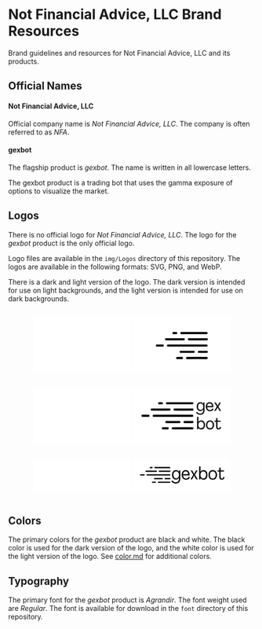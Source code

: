 # Not Financial Advice, LLC Brand Resources

Brand guidelines and resources for Not Financial Advice, LLC and its products.

## Official Names

#### Not Financial Advice, LLC
Official company name is _Not Financial Advice, LLC_. The company is often referred to as _NFA_.

#### gexbot
The flagship product is _gexbot_. The name is written in all lowercase letters. 

The gexbot product is a trading bot that uses the gamma exposure of options to visualize the market.

## Logos

There is no official logo for _Not Financial Advice, LLC_. The logo for the _gexbot_ product is the only official logo.

Logo files are available in the `img/Logos` directory of this repository. The logos are available in the following
formats: SVG, PNG, and WebP.

There is a dark and light version of the logo. The dark version is intended for use on light backgrounds, and the light version is intended for use on dark backgrounds.

<div style="display: flex; justify-content: space-around; flex-direction: column; align-items: center;">
<div style="margin: 1em;">
<img src="img/logo/gexbot/svg/GexBot_Final-only%20graphic_White.svg" width="200" alt="gexbot logo">
<img src="img/logo/gexbot/svg/GexBot_Finalsvg-only%20graphic_Black.svg" width="200" alt="gexbot logo">
</div>
<div style="margin: 1em;">
<img src="img/logo/gexbot/svg/GexBot_Finalsvg_White.svg" width="200" alt="gexbot logo">
<img src="img/logo/gexbot/svg/GexBot_Finalsvg_Black.svg" width="200" alt="gexbot logo">
</div>
<div style="margin: 1em;">
<img src="img/logo/gexbot/svg/GexBot_Final_Inline_white.svg" width="200" alt="gexbot logo">
<img src="img/logo/gexbot/svg/GexBot_Finalsvg_Inline_black.svg" width="200" alt="gexbot logo">
</div>
</div>


## Colors
The primary colors for the _gexbot_ product are black and white. The black color is used for the dark version of the logo, and the white color is used for the light version of the logo.
See [color.md](color.md) for additional colors.

## Typography
The primary font for the _gexbot_ product is _Agrandir_. The font weight used are _Regular_. The font is available for download in the `font` directory of this repository.
